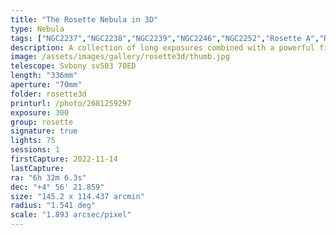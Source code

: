 ```yaml
---
title: "The Rosette Nebula in 3D"
type: Nebula
tags: ["NGC2237","NGC2238","NGC2239","NGC2246","NGC2252","Rosette A","Rosette B","Rosette Nebula","The star 12 Mon"]
description: A collection of long exposures combined with a powerful filter and some post-processing reveals the intricate structure and detail of the Rosette Nebula in three dimensions. An oxygen rich core is bathed in blue light that ionizes the dust and gas surrounding the core and causes it to radiate reddish hygroden alpha. Tentrils of dust snake across the opening as the edges fade into the canopy of stars.
image: /assets/images/gallery/rosette3d/thumb.jpg
telescope: Svbony sv503 70ED
length: "336mm"
aperture: "70mm"
folder: rosette3d
printurl: /photo/2681259297
exposure: 300
group: rosette
signature: true
lights: 75
sessions: 1
firstCapture: 2022-11-14
lastCapture:
ra: "6h 32m 6.3s"
dec: "+4° 56' 21.859"
size: "145.2 x 114.437 arcmin"
radius: "1.541 deg"
scale: "1.893 arcsec/pixel"
---
```

